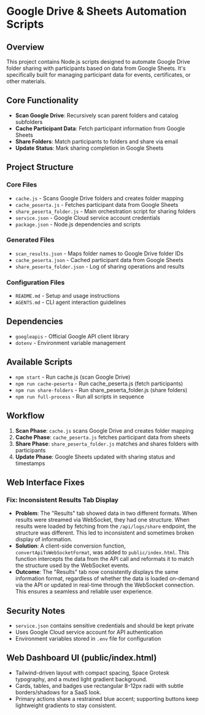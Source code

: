 # Google Drive & Sheets Automation Scripts

## Overview
This project contains Node.js scripts designed to automate Google Drive folder sharing with participants based on data from Google Sheets. It's specifically built for managing participant data for events, certificates, or other materials.

## Core Functionality
- **Scan Google Drive**: Recursively scan parent folders and catalog subfolders
- **Cache Participant Data**: Fetch participant information from Google Sheets
- **Share Folders**: Match participants to folders and share via email
- **Update Status**: Mark sharing completion in Google Sheets

## Project Structure

### Core Files
- `cache.js` - Scans Google Drive folders and creates folder mapping
- `cache_peserta.js` - Fetches participant data from Google Sheets
- `share_peserta_folder.js` - Main orchestration script for sharing folders
- `service.json` - Google Cloud service account credentials
- `package.json` - Node.js dependencies and scripts

### Generated Files
- `scan_results.json` - Maps folder names to Google Drive folder IDs
- `cache_peserta.json` - Cached participant data from Google Sheets
- `share_peserta_folder.json` - Log of sharing operations and results

### Configuration Files
- `README.md` - Setup and usage instructions
- `AGENTS.md` - CLI agent interaction guidelines

## Dependencies
- `googleapis` - Official Google API client library
- `dotenv` - Environment variable management

## Available Scripts
- `npm start` - Run cache.js (scan Google Drive)
- `npm run cache-peserta` - Run cache_peserta.js (fetch participants)
- `npm run share-folders` - Run share_peserta_folder.js (share folders)
- `npm run full-process` - Run all scripts in sequence

## Workflow
1. **Scan Phase**: `cache.js` scans Google Drive and creates folder mapping
2. **Cache Phase**: `cache_peserta.js` fetches participant data from sheets
3. **Share Phase**: `share_peserta_folder.js` matches and shares folders with participants
4. **Update Phase**: Google Sheets updated with sharing status and timestamps

## Web Interface Fixes

### Fix: Inconsistent Results Tab Display

-   **Problem**: The "Results" tab showed data in two different formats. When results were streamed via WebSocket, they had one structure. When results were loaded by fetching from the `/api/logs/share` endpoint, the structure was different. This led to inconsistent and sometimes broken display of information.
-   **Solution**: A client-side conversion function, `convertApiToWebSocketFormat`, was added to `public/index.html`. This function intercepts the data from the API call and reformats it to match the structure used by the WebSocket events.
-   **Outcome**: The "Results" tab now consistently displays the same information format, regardless of whether the data is loaded on-demand via the API or updated in real-time through the WebSocket connection. This ensures a seamless and reliable user experience.

## Security Notes
- `service.json` contains sensitive credentials and should be kept private
- Uses Google Cloud service account for API authentication
- Environment variables stored in `.env` file for configuration

## Web Dashboard UI (public/index.html)
- Tailwind-driven layout with compact spacing, Space Grotesk typography, and a muted light gradient background.
- Cards, tables, and badges use rectangular 8-12px radii with subtle borders/shadows for a SaaS look.
- Primary actions share a restrained blue accent; supporting buttons keep lightweight gradients to stay consistent.
